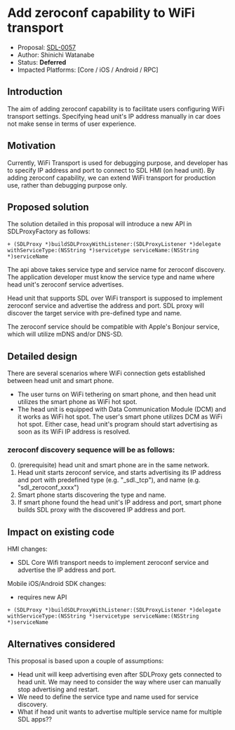 # Add zeroconf capability to WiFi transport

* Proposal: [SDL-0057](0057-add-zeroconf-capability.md)
* Author: Shinichi Watanabe
* Status: **Deferred**
* Impacted Platforms: [Core / iOS / Android / RPC]

## Introduction

The aim of adding zeroconf capability is to facilitate users configuring WiFi transport settings. Specifying head unit's IP address manually in car does not make sense in terms of user experience.

## Motivation

Currently, WiFi Transport is used for debugging purpose, and developer has to specify IP address and port to connect to SDL HMI (on head unit). By adding zeroconf capability, we can extend WiFi transport for production use, rather than debugging purpose only.

## Proposed solution

The solution detailed in this proposal will introduce a new API in SDLProxyFactory as follows:
```
+ (SDLProxy *)buildSDLProxyWithListener:(SDLProxyListener *)delegate withServiceType:(NSString *)servicetype serviceName:(NSString *)serviceName
```

The api above takes service type and service name for zeroconf discovery. The application developer must know the service type and name where head unit's zeroconf service advertises.

Head unit that supports SDL over WiFi transport is supposed to implement zeroconf service and advertise the address and port. SDL proxy will discover the target service with pre-defined type and name.

The zeroconf service should be compatible with Apple's Bonjour service, which will utilize mDNS and/or DNS-SD.

## Detailed design

There are several scenarios where WiFi connection gets established between head unit and smart phone.
* The user turns on WiFi tethering on smart phone, and then head unit utilizes the smart phone as WiFi hot spot.
* The head unit is equipped with Data Communication Module (DCM) and it works as WiFi hot spot. The user's smart phone utilizes DCM as WiFi hot spot.
Either case, head unit's program should start advertising as soon as its WiFi IP address is resolved.

### zeroconf discovery sequence will be as follows:
0. (prerequisite) head unit and smart phone are in the same network.
1. Head unit starts zeroconf service, and starts advertising its IP address and port with predefined type (e.g. "_sdl._tcp"), and name (e.g. "sdl_zeroconf_xxxx")
2. Smart phone starts discovering the type and name.
3. If smart phone found the head unit's IP address and port, smart phone builds SDL proxy with the discovered IP address and port.

## Impact on existing code

HMI changes:
*	SDL Core Wifi transport needs to implement zeroconf service and advertise the IP address and port.

Mobile iOS/Android SDK changes:
*	requires new API
```
+ (SDLProxy *)buildSDLProxyWithListener:(SDLProxyListener *)delegate withServiceType:(NSString *)servicetype serviceName:(NSString *)serviceName
```

## Alternatives considered

This proposal is based upon a couple of assumptions:
* Head unit will keep advertising even after SDLProxy gets connected to head unit. We may need to consider the way where user can manually stop advertising and restart.
* We need to define the service type and name used for service discovery.
* What if head unit wants to advertise multiple service name for multiple SDL apps??

